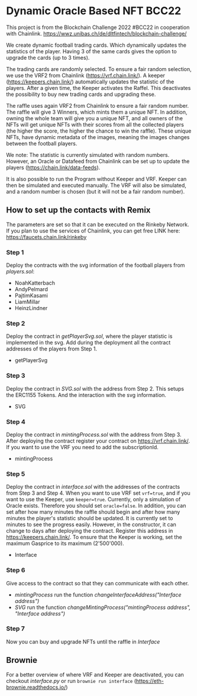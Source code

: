 # Dynamic Oracle Based NFT BCC22

This project is from the Blockchain Challenge 2022 #BCC22 in cooperation with Chainlink.
https://wwz.unibas.ch/de/dltfintech/blockchain-challenge/

We create dynamic football trading cards. Which dynamically updates the statistics of the player.
Having 3 of the same cards gives the option to upgrade the cards (up to 3 times).

The trading cards are randomly selected. To ensure a fair random selection, we use the VRF2 from Chainlink (https://vrf.chain.link/).
A keeper (https://keepers.chain.link/) automatically updates the statistic of the players.
After a given time, the Keeper activates the Raffel. This deactivates the possibility to buy new trading cards and upgrading these.

The raffle uses again VRF2 from Chainlink to ensure a fair random number. The raffle will give 3 Winners, which mints them a unique NFT.
In addition, owning the whole team will give you a unique NFT, and all owners of the NFTs will get unique NFTs with their scores from all the collected players (the higher the score, the higher the chance to win the raffle).
These unique NFTs, have dynamic metadata of the images, meaning the images changes between the football players.

We note: The statistic is currently simulated with random numbers. However, an Oracle or Datafeed from Chainlink can be set up to update the players (https://chain.link/data-feeds).

It is also possible to run the Program without Keeper and VRF. Keeper can then be simulated and executed manually. The VRF will also be simulated, and a random number is chosen (but it will not be a fair random number).

## How to set up the contacts with Remix ##
The parameters are set so that it can be executed on the Rinkeby Network. If you plan to use the services of Chainlink, you can get free LINK here: https://faucets.chain.link/rinkeby


### Step 1
Deploy the contracts with the svg information of the football players from *players.sol*:
- NoahKatterbach
- AndyPelmard
- PajtimKasami
- LiamMillar
- HeinzLindner

### Step 2
Deploy the contract in *getPlayerSvg.sol*, where the player statistic is implemented in the svg. Add during the deployment all the contract addresses of the players from Step 1.
- getPlayerSvg

### Step 3
Deploy the contract in *SVG.sol* with the address from Step 2. This setups the ERC1155 Tokens. And the interaction with the svg information.
- SVG

### Step 4
Deploy the contract in *mintingProcess.sol* with the address from Step 3. After deploying the contract register your contract on https://vrf.chain.link/. If you want to use the VRF you need to add the subscriptionId.
- mintingProcess

### Step 5
Deploy the contract in *interface.sol* with the addresses of the contracts from Step 3 and Step 4. When you want to use VRF set `vrf=true`, and if you want to use the Keeper, use `keeper=true`. Currently, only a simulation of Oracle exists. Therefore you should set `oracle=false`. In addition, you can set after how many minutes the raffle should begin and after how many minutes the player's statistic should be updated. It is currently set to minutes to see the progress easily. However, in the constructor, it can change to days after deploying the contract. Register this address in https://keepers.chain.link/. To ensure that the Keeper is working, set the maximum Gasprice to its maximum (2'500'000).
- Interface

### Step 6
Give access to the contract so that they can communicate with each other.
- *mintingProcess* run the function *changeInterfaceAddress("Interface address")*
- *SVG* run the function *changeMintingProcess("mintingProcess address", "Interface address")*

### Step 7
Now you can buy and upgrade NFTs until the raffle in *Interface*



## Brownie
For a better overview of where VRF and Keeper are deactivated, you can checkout *interface.py* or run `brownie run interface` (https://eth-brownie.readthedocs.io/)
